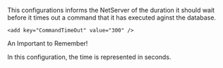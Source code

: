 <properties date="2016-05-10"
SortOrder="79"
/>

This configurations informs the NetServer of the duration it should wait before it times out a command that it has executed aginst the database.

```
<add key="CommandTimeOut" value="300" />
```

 

An Important to Remember!

In this configuration, the time is represented in seconds.
